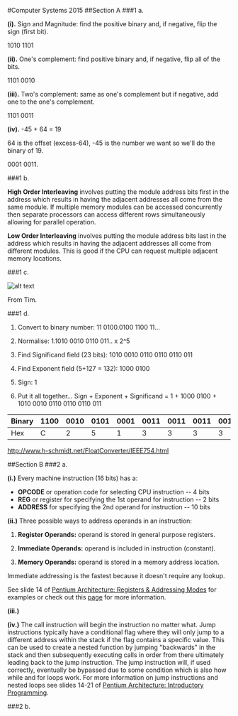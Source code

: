 #Computer Systems 2015
##Section A
###1 a.

**(i).** Sign and Magnitude: find the positive binary and, if negative, flip the sign (first bit).

1010 1101

**(ii).** One's complement: find positive binary and, if negative, flip all of the bits.

1101 0010

**(iii).**  Two's complement: same as one's complement but if negative, add one to the one's complement.

1101 0011

**(iv).** -45 + 64 = 19

64 is the offset (excess-64), -45 is the number we want so we'll do the binary of 19.

0001 0011.

###1 b.

**High Order Interleaving** involves putting the module address bits first in the address
which results in having the adjacent addresses all come from the same module. If multiple memory
modules can be accessed concurrently then separate processors can access different rows simultaneously
allowing for parallel operation.

**Low Order Interleaving** involves putting the module address bits last in the address which results
in having the adjacent addresses all come from different modules.  This is good if the CPU can request
multiple adjacent memory locations.

###1 c.

![alt text](http://hyperphysics.phy-astr.gsu.edu/hbase/electronic/ietron/nor2.gif "Logo Title Text 1")

From Tim.

###1 d.

1. Convert to binary number: 11 0100.0100 1100 11...

2. Normalise: 1.1010 0010 0110 011.. x 2^5

3. Find Significand field (23 bits): 1010 0010 0110 0110 0110 011

4. Find Exponent field (5+127 = 132): 1000 0100

5. Sign: 1 

6. Put it all together... Sign + Exponent + Significand = 1 + 1000 0100 + 1010 0010 0110 0110 0110 011

| Binary | 1100 | 0010 | 0101 | 0001 | 0011 | 0011 | 0011 |0011 |
|--------|------|------|------|------|------|------|------|-----|
| Hex    | C    | 2    | 5    | 1    | 3    | 3    | 3    | 3   |

http://www.h-schmidt.net/FloatConverter/IEEE754.html

##Section B
###2 a.

**(i.)** Every machine instruction (16 bits) has a:
* **OPCODE** or operation code for selecting CPU instruction -- 4 bits
* **REG** or register for specifying the 1st operand for instruction -- 2 bits
* **ADDRESS** for specifying the 2nd operand for instruction -- 10 bits

**(ii.)** Three possible ways to address operands in an instruction:

1. **Register Operands:** operand is stored in general purpose registers.

2. **Immediate Operands:** operand is included in instruction (constant).

3. **Memory Operands:** operand is stored in a memory address location.

Immediate addressing is the fastest because it doesn't require any lookup.

See slide 14 of [Pentium Architecture: Registers & Addressing Modes](http://www.commsp.ee.ic.ac.uk/~kkleung/Computer_Systems_2015/5_Pentium1-2.ppt) for examples or check out this [page](http://www.tutorialspoint.com/assembly_programming/assembly_addressing_modes.htm) for more information.

**(iii.)** 

**(iv.)** The call instruction will begin the instruction no matter what. Jump instructions typically have a conditional flag where they will only jump to a different address within the stack if the flag contains a specific value. This can be used to create a nested function by jumping "backwards" in the stack and then subsequently executing calls in order from there ultimately leading back to the jump instruction. The jump instruction will, if used correctly, eventually be bypassed due to some condition which is also how while and for loops work. For more information on jump instructions and nested loops see slides 14-21 of [Pentium Architecture: Introductory Programming](http://www.commsp.ee.ic.ac.uk/~kkleung/Computer_Systems_2015/6_Pentium3.ppt).

###2 b.
